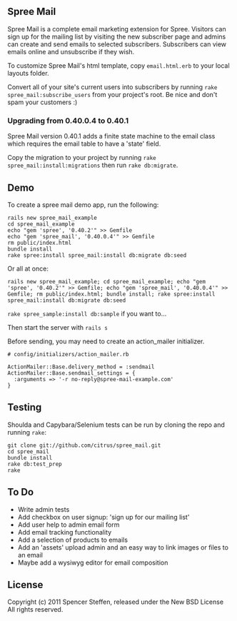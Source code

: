 Spree Mail
----------

Spree Mail is a complete email marketing extension for Spree. Visitors can sign up for the mailing list by visiting the new subscriber page and admins can create and send emails to selected subscribers. Subscribers can view emails online and unsubscribe if they wish.

To customize Spree Mail's html template, copy `email.html.erb` to your local layouts folder.

Convert all of your site's current users into subscribers by running `rake spree_mail:subscribe_users` from your project's root. Be nice and don't spam your customers :)



### Upgrading from 0.40.0.4 to 0.40.1

Spree Mail version 0.40.1 adds a finite state machine to the email class which requires the email table to have a 'state' field.

Copy the migration to your project by running `rake spree_mail:install:migrations` then run `rake db:migrate`.



Demo
----

To create a spree mail demo app, run the following:
  
    rails new spree_mail_example 
    cd spree_mail_example 
    echo "gem 'spree', '0.40.2'" >> Gemfile 
    echo "gem 'spree_mail', '0.40.0.4'" >> Gemfile 
    rm public/index.html 
    bundle install 
    rake spree:install spree_mail:install db:migrate db:seed


Or all at once:

    rails new spree_mail_example; cd spree_mail_example; echo "gem 'spree', '0.40.2'" >> Gemfile; echo "gem 'spree_mail', '0.40.0.4'" >> Gemfile; rm public/index.html; bundle install; rake spree:install spree_mail:install db:migrate db:seed

`rake spree_sample:install db:sample` if you want to...

Then start the server with `rails s`


Before sending, you may need to create an action_mailer initializer.

    # config/initializers/action_mailer.rb

    ActionMailer::Base.delivery_method = :sendmail
    ActionMailer::Base.sendmail_settings = {
      :arguments => '-r no-reply@spree-mail-example.com'
    }
    
    
Testing
-------

Shoulda and Capybara/Selenium tests can be run by cloning the repo and running `rake`:

    git clone git://github.com/citrus/spree_mail.git
    cd spree_mail
    bundle install
    rake db:test_prep
    rake

To Do
-----

* Write admin tests 
* Add checkbox on user signup: 'sign up for our mailing list'
* Add user help to admin email form
* Add email tracking functionality
* Add a selection of products to emails
* Add an 'assets' upload admin and an easy way to link images or files to an email
* Maybe add a wysiwyg editor for email composition


License
-------

Copyright (c) 2011 Spencer Steffen, released under the New BSD License All rights reserved.